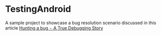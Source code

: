 # TestingAndroid

A sample project to showcase a bug resolution scenario discussed in this article [Hunting a bug  -  A True Debugging Story](https://proandroiddev.com/hunting-a-bug-a-true-app-bundle-debugging-story-b8898767f8e3)
